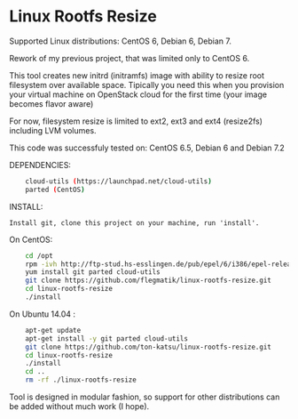 Linux Rootfs Resize
===================

Supported Linux distributions: CentOS 6, Debian 6, Debian 7.

Rework of my previous project, that was limited only to CentOS 6.

This tool creates new initrd (initramfs) image with ability to resize root filesystem over available space. Tipically you need this when you provision your virtual machine on OpenStack cloud for the first time (your image becomes flavor aware)

For now, filesystem resize is limited to ext2, ext3 and ext4 (resize2fs) including LVM volumes.

This code was successfuly tested on: CentOS 6.5, Debian 6 and Debian 7.2

DEPENDENCIES:

```bash
    cloud-utils (https://launchpad.net/cloud-utils)
    parted (CentOS)
```

INSTALL:

    Install git, clone this project on your machine, run 'install'.

On CentOS:

```bash
    cd /opt
    rpm -ivh http://ftp-stud.hs-esslingen.de/pub/epel/6/i386/epel-release-6-8.noarch.rpm
    yum install git parted cloud-utils
    git clone https://github.com/flegmatik/linux-rootfs-resize.git
    cd linux-rootfs-resize
    ./install
```

On Ubuntu 14.04 :

```bash
    apt-get update
    apt-get install -y git parted cloud-utils
    git clone https://github.com/ton-katsu/linux-rootfs-resize.git
    cd linux-rootfs-resize
    ./install
    cd ..
    rm -rf ./linux-rootfs-resize
```

Tool is designed in modular fashion, so support for other distributions can be added without much work (I hope).


